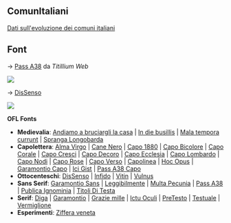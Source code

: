 ## ComunItaliani

[Dati sull'evoluzione dei comuni italiani](https://github.com/m-casanova/ci)

## Font

→ <a href="https://github.com/m-casanova/Pass-A38">Pass A38</a> da _Titillium Web_

<a href="https://github.com/m-casanova/Pass-A38">![](https://m-casanova.github.io/Pass-A38/images/Pass_A38.jpg)</a>

→ <a href="https://github.com/m-casanova/DisSenso">DisSenso</a>

<a href="https://github.com/m-casanova/DisSenso">![](https://m-casanova.github.io/DisSenso/images/dissenso.jpg)</a>

__OFL Fonts__ 
* __Medievalia__: <a href="https://github.com/m-casanova/AndiamoABruciargliLaCasa">Andiamo a bruciargli la casa</a> |
<a href="https://github.com/m-casanova/In-die-busillis">In die busillis</a> |
<a href="https://github.com/m-casanova/MalaTemporaCurrunt">Mala tempora currunt</a> |
<a href="https://github.com/m-casanova/SprangaLongobarda">Spranga Longobarda</a>
* __Capolettera__: <a href="https://github.com/m-casanova/AlmaVirgo">Alma Virgo</a> |
<a href="https://github.com/m-casanova/CaneNero">Cane Nero</a> |
<a href="https://github.com/m-casanova/Capo1880">Capo 1880</a> |
<a href="https://github.com/m-casanova/CapoBicolore">Capo Bicolore</a> |
<a href="https://github.com/m-casanova/CapoCorale">Capo Corale</a> |
<a href="https://github.com/m-casanova/CapoCresci">Capo Cresci</a> |
<a href="https://github.com/m-casanova/CapoDecoro">Capo Decoro</a> |
<a href="https://github.com/m-casanova/CapoEcclesia">Capo Ecclesia</a> |
<a href="https://github.com/m-casanova/CapoLombardo">Capo Lombardo</a> |
<a href="https://github.com/m-casanova/CapoNodi">Capo Nodi</a> |
<a href="https://github.com/m-casanova/CapoRose">Capo Rose</a> |
<a href="https://github.com/m-casanova/CapoVerso">Capo Verso</a> |
<a href="https://github.com/m-casanova/Capolinea">Capolinea</a> |
<a href="https://github.com/m-casanova/HocOpus">Hoc Opus</a> |
<a href="https://github.com/m-casanova/GaramontioCapo">Garamontio Capo</a> |
<a href="https://github.com/m-casanova/IciGist">Ici Gist</a> |
<a href="https://github.com/m-casanova/PassA38Capo">Pass A38 Capo</a>
* __Ottocenteschi__: <a href="https://github.com/m-casanova/DisSenso">DisSenso</a> |
<a href="https://github.com/m-casanova/Infido">Infido</a> |
<a href="https://github.com/m-casanova/Vitin">Vitin</a> |
<a href="https://github.com/m-casanova/Vulnus">Vulnus</a>
* __Sans Serif__: <a href="https://github.com/m-casanova/GaramontioSans">Garamontio Sans</a> |
<a href="https://github.com/m-casanova/Leggibilmente">Leggibilmente</a> |
<a href="https://github.com/m-casanova/MultaPecunia">Multa Pecunia</a> |
<a href="https://github.com/m-casanova/Pass-A38">Pass A38</a> |
<a href="https://github.com/m-casanova/PublicaIgnominia">Publica Ignominia</a> |
<a href="https://github.com/m-casanova/titoliDiTesta">Titoli Di Testa</a>
* __Serif__: <a href="https://github.com/m-casanova/Diga">Diga</a> |
<a href="https://github.com/m-casanova/Garamontio">Garamontio</a> |
<a href="https://github.com/m-casanova/GrazieMille">Grazie mille</a> |
<a href="https://github.com/m-casanova/IctuOculi">Ictu Oculi</a> |
<a href="https://github.com/m-casanova/PreTesto">PreTesto</a> |
<a href="https://github.com/m-casanova/Testuale">Testuale</a> |
<a href="https://github.com/m-casanova/Vermiglione">Vermiglione</a>
* __Esperimenti__: <a href="https://github.com/m-casanova/Ziffera-veneta">Ziffera veneta</a>
